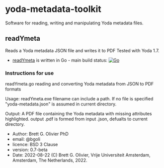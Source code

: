 # yoda-metadata-toolkit
Software for reading, writing and manipulating Yoda metadata files.

## readYmeta 
Reads a Yoda metadata JSON file and writes it to PDF Tested with Yoda 1.7.
- [readYmeta](https://github.com/vu-rdm-tech/readYmeta/tree/main) is written in Go - main build status: [![Go](https://github.com/vu-rdm-tech/readYmeta/actions/workflows/go.yml/badge.svg)](https://github.com/vu-rdm-tech/readYmeta/actions/workflows/go.yml)

### Instructions for use
readYmeta.go reading and converting Yoda metadata from JSON to PDF formats

Usage: readYmeta.exe <yoda metadata file> filename can include a path. If no file is specified "yoda-metadata.json" is assumed in current directory.

Output: A PDF file containing the Yoda metadata with missing attributes highlighted. output <filename>.pdf is formed from input <filename>.json, defualts to current directory.

- Author: Brett G. Olivier PhD
- email: @bgoli
- licence: BSD 3 Clause
- version: 0.7-beta
- Date: 2022-08-22
(C) Brett G. Olivier, Vrije Universiteit Amsterdam, Amsterdam, The Netherlands, 2022.

